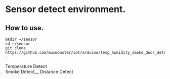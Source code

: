 # Sensor detect environment.
## How to use.
```
mkdir ~/sensor
cd ~/sensor
git clone https://github.com/muxmonster/iot/arduino/temp_humidity_smoke_door_detect.ino .
```

Temperature Detect <br />
Smoke Detect__
Distance Detect
